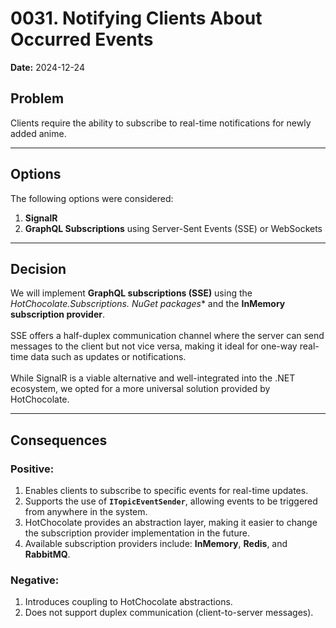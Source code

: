 # 0031. Notifying Clients About Occurred Events

**Date:** 2024-12-24

## Problem

Clients require the ability to subscribe to real-time notifications for newly added anime.

---

## Options

The following options were considered:  
1. **SignalR**  
2. **GraphQL Subscriptions** using Server-Sent Events (SSE) or WebSockets  

---

## Decision

We will implement **GraphQL subscriptions (SSE)** using the **HotChocolate.Subscriptions.* NuGet packages** and the **InMemory subscription provider**. </br>  
SSE offers a half-duplex communication channel where the server can send messages to the client but not vice versa, making it ideal for one-way real-time data such as updates or notifications. </br>  
While SignalR is a viable alternative and well-integrated into the .NET ecosystem, we opted for a more universal solution provided by HotChocolate.

---

## Consequences

### Positive:
1. Enables clients to subscribe to specific events for real-time updates.  
2. Supports the use of **`ITopicEventSender`**, allowing events to be triggered from anywhere in the system.  
3. HotChocolate provides an abstraction layer, making it easier to change the subscription provider implementation in the future.  
4. Available subscription providers include: **InMemory**, **Redis**, and **RabbitMQ**.  

### Negative:
1. Introduces coupling to HotChocolate abstractions.  
2. Does not support duplex communication (client-to-server messages).  
